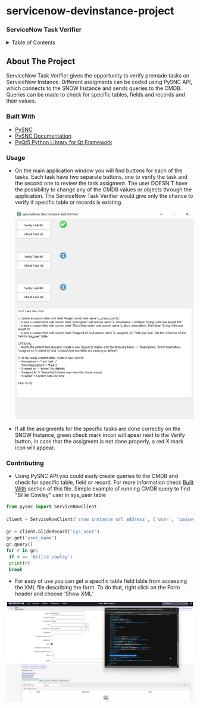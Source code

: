 # servicenow-devinstance-project
### ServiceNow Task Verifier

<details>
  <summary>Table of Contents</summary>
  <ol>
	<li><a href="#about-the-project">About The Project</a></li>
    <li><a href="#built-with">Built With</a></li>
    <li><a href="#usage">Usage</a></li>
    <li><a href="#contributing">Contributing</a></li>
    <li><a href="#license">License</a></li>
    <li><a href="#contact">Contact</a></li>
  </ol>
</details>

## About The Project
ServiceNow Task Verifier gives the opportunity to verify premade tasks on ServiceNow Instance. Different assigments can be coded using PySNC API, which connects to the SNOW Instance and sends queries to the CMDB. Queries can be made to check for specific tables, fields and records and their values. 

### Built With
* [PySNC](https://github.com/ServiceNow/PySNC)
* [PySNC Documentation](https://servicenow.github.io/PySNC/)
* [PyQt5 Python Library for Qt Framework](https://doc.qt.io/qtforpython/)

### Usage

* On the main application window you will find buttons for each of the tasks. Each task have two separate buttons, one to verify the task and the second one to review the task assigment. The user DOESN'T have the possibility to change any of the CMDB values or objects through the application. The ServiceNow Task Verifier would give only the chance to verify if specific table or records is existing.

  <p align="center">
  <img src="https://github.com/karastoyanov/servicenow-devinstance-project/blob/main/images/ServiceNow%20Instance/ServiceNow%20Task%20Verifier.png" width="500" title="ServiceNow Task Verifier Main Page">
  </p>

* If all the assigments for the specific tasks are done correctly on the SNOW Instance, green check mark incon will apear next to the Verify button, in case that the assigment is not done properly, a red X mark icon will appear.

 ### Contributing
 * Using PySNC API you could easly create queries to the CMDB and check for specific table, field or record. For more information check <a href="#built-with">Built With</a> section of this file. Simple example of running CMDB query to find "Billie Cowley" user in sys_user table
```python
from pysnc import ServiceNowClient

client = ServiceNowClient('snow instance url address', ('user', 'password'))

gr = client.GlideRecord('sys_user')
gr.get('user_name')
gr.query()
for r in gr:
 if r == 'billie.cowley':
 print(r)
 break
  ```
  
  * For easy of use you can get a specific table field lable from accessing the XML file describing the form. To do that, right click on the Form header and choose 'Show XML'
<p align="center">
  <img src="https://github.com/karastoyanov/servicenow-devinstance-project/blob/main/images/ServiceNow%20Instance/user_name_SNOW_XML.png" width="500" title="XML from sys_user table record">
</p>
